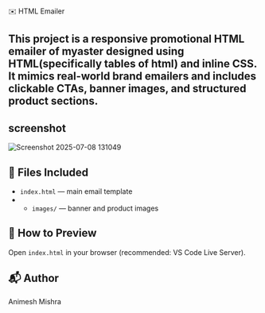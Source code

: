 
✉️ HTML Emailer

This project is a responsive promotional HTML emailer of myaster 
designed using HTML(specifically tables of html) and inline CSS.  
It mimics real-world brand emailers and includes clickable CTAs, banner images, and structured product sections.
-----------------------
## screenshot
 ![Screenshot 2025-07-08 131049](https://github.com/user-attachments/assets/a0a104b5-87b9-4404-90c3-b2a74f9df636)


## 📁 Files Included
- `index.html` — main email template
- - `images/` — banner and product images

## 🧪 How to Preview
Open `index.html` in your browser (recommended: VS Code Live Server).

## 📬 Author
Animesh Mishra
